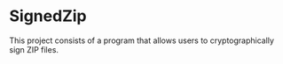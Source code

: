 # SignedZip
This project consists of a  program that allows users to cryptographically sign ZIP files.
